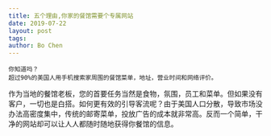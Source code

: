 ```yaml
---
title: 五个理由,你家的餐馆需要个专属网站
date: 2019-07-22
layout: post
tags: 
author: Bo Chen
---
```


    你知道吗？
    超过90%的美国人用手机搜索家周围的餐馆菜单，地址，营业时间和网络评价。

作为当地的餐馆老板，您的首要任务当然是食物，氛围，员工和菜单。但如果没有客户，一切也是白搭。如何更有效的引导客流呢？由于美国人口分散，导致市场没办法高密度集中，传统的邮寄菜单，投放广告的成本就非常高。反而一个简单，干净的网站却可以让人人都随时随地获得你餐馆的信息。

